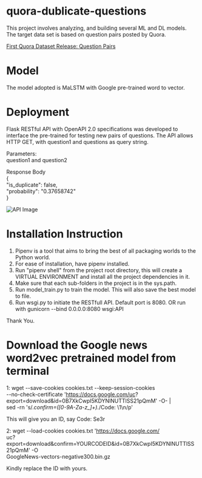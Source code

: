 # quora-dublicate-questions
This project involves analyzing, and building several ML and DL models. The target data set is based on question pairs posted by Quora.

[First Quora Dataset Release: Question Pairs](https://data.quora.com/First-Quora-Dataset-Release-Question-Pairs)

# Model
The model adopted is MaLSTM with Google pre-trained word to vector.


# Deployment
Flask RESTful API with OpenAPI 2.0 specifications was developed to interface the pre-trained for testing new pairs of questions.
The API allows HTTP GET, with question1 and questions as query string.

Parameters: <br>
question1 and question2

Response Body <br>
{<br>
  "is_duplicate": false, <br>
  "probability": "0.37658742" <br>
}<br>

![API Image](https://github.com/ibodumas/quora-dublicate-questions/tree/master/images/RESTful.png)

# Installation Instruction
1. Pipenv is a tool that aims to bring the best of all packaging worlds to the Python world. 
2. For ease of installation, have pipenv installed.
3. Run "pipenv shell" from the project root directory, this will create a VIRTUAL ENVIRONMENT and install all the project dependencies in it. 
4. Make sure that each sub-folders in the project is in the sys.path. 
5. Run model_train.py to train the model. This will also save the best model to file.
6. Run wsgi.py to initiate the RESTfull API. Default port is 8080. OR run with gunicorn --bind 0.0.0.0:8080 wsgi:API

Thank You.

# Download the Google news word2vec pretrained model from terminal

1: wget --save-cookies cookies.txt --keep-session-cookies <br>
--no-check-certificate 'https://docs.google.com/uc? <br>
export=download&id=0B7XkCwpI5KDYNlNUTTlSS21pQmM' -O- | <br>
sed -rn 's/.*confirm=([0-9A-Za-z_]+).*/Code: \1\n/p'

This will give you an ID, say
Code: Se3r

2: wget --load-cookies cookies.txt 'https://docs.google.com/ <br>
uc?export=download&confirm=YOURCODEID&id=0B7XkCwpI5KDYNlNUTTlSS21pQmM' -O <br>
GoogleNews-vectors-negative300.bin.gz


Kindly replace the ID with yours.
